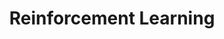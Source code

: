 ---
layout: category
taxonomy: Reinforcement Learning Paper
title: Reinforcement Learning
permalink: "/papers/reinforcement-learning/"
author_profile: false
---